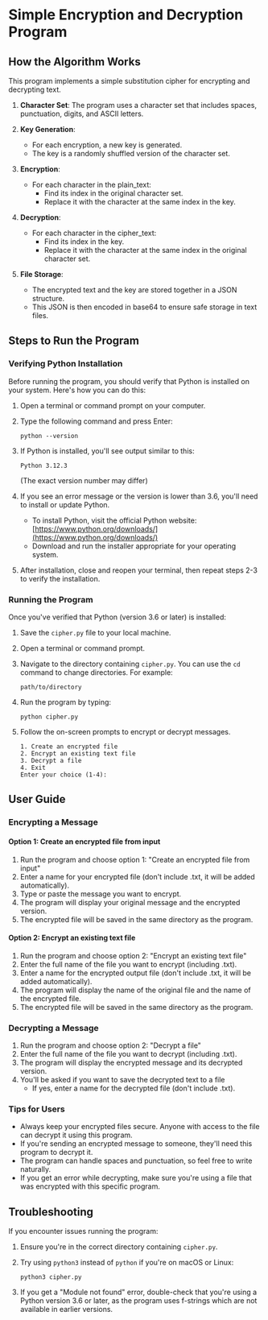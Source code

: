 # Simple Encryption and Decryption Program

## How the Algorithm Works

This program implements a simple substitution cipher for encrypting and decrypting text.

1. **Character Set**: The program uses a character set that includes spaces, punctuation, digits, and ASCII letters.
2. **Key Generation**:

   - For each encryption, a new key is generated.
   - The key is a randomly shuffled version of the character set.
3. **Encryption**:

   - For each character in the plain_text:
     - Find its index in the original character set.
     - Replace it with the character at the same index in the key.
4. **Decryption**:

   - For each character in the cipher_text:
     - Find its index in the key.
     - Replace it with the character at the same index in the original character set.
5. **File Storage**:

   - The encrypted text and the key are stored together in a JSON structure.
   - This JSON is then encoded in base64 to ensure safe storage in text files.

## Steps to Run the Program

### Verifying Python Installation

Before running the program, you should verify that Python is installed on your system. Here's how you can do this:

1. Open a terminal or command prompt on your computer.
2. Type the following command and press Enter:

   ```
   python --version
   ```
3. If Python is installed, you'll see output similar to this:

   ```
   Python 3.12.3
   ```

   (The exact version number may differ)
4. If you see an error message or the version is lower than 3.6, you'll need to install or update Python.

   * To install Python, visit the official Python website: [https://www.python.org/downloads/](https://www.python.org/downloads/)
   * Download and run the installer appropriate for your operating system.
5. After installation, close and reopen your terminal, then repeat steps 2-3 to verify the installation.

### Running the Program

Once you've verified that Python (version 3.6 or later) is installed:

1. Save the `cipher.py` file to your local machine.
2. Open a terminal or command prompt.
3. Navigate to the directory containing `cipher.py`. You can use the `cd` command to change directories. For example:

   ```
   path/to/directory
   ```
4. Run the program by typing:

   ```
   python cipher.py
   ```
5. Follow the on-screen prompts to encrypt or decrypt messages.

   ```
   1. Create an encrypted file
   2. Encrypt an existing text file
   3. Decrypt a file
   4. Exit
   Enter your choice (1-4): 
   ```

## User Guide

### Encrypting a Message

#### Option 1: Create an encrypted file from input

1. Run the program and choose option 1: "Create an encrypted file from input"
2. Enter a name for your encrypted file (don't include .txt, it will be added automatically).
3. Type or paste the message you want to encrypt.
4. The program will display your original message and the encrypted version.
5. The encrypted file will be saved in the same directory as the program.

#### Option 2: Encrypt an existing text file

1. Run the program and choose option 2: "Encrypt an existing text file"
2. Enter the full name of the file you want to encrypt (including .txt).
3. Enter a name for the encrypted output file (don't include .txt, it will be added automatically).
4. The program will display the name of the original file and the name of the encrypted file.
5. The encrypted file will be saved in the same directory as the program.

### Decrypting a Message

1. Run the program and choose option 2: "Decrypt a file"
2. Enter the full name of the file you want to decrypt (including .txt).
3. The program will display the encrypted message and its decrypted version.
4. You'll be asked if you want to save the decrypted text to a file
   * If yes, enter a name for the decrypted file (don't include .txt).

### Tips for Users

* Always keep your encrypted files secure. Anyone with access to the file can decrypt it using this program.
* If you're sending an encrypted message to someone, they'll need this program to decrypt it.
* The program can handle spaces and punctuation, so feel free to write naturally.
* If you get an error while decrypting, make sure you're using a file that was encrypted with this specific program.

## Troubleshooting

If you encounter issues running the program:

1. Ensure you're in the correct directory containing `cipher.py`.
2. Try using `python3` instead of `python` if you're on macOS or Linux:

   ```
   python3 cipher.py
   ```
3. If you get a "Module not found" error, double-check that you're using a Python version 3.6 or later, as the program uses f-strings which are not available in earlier versions.
